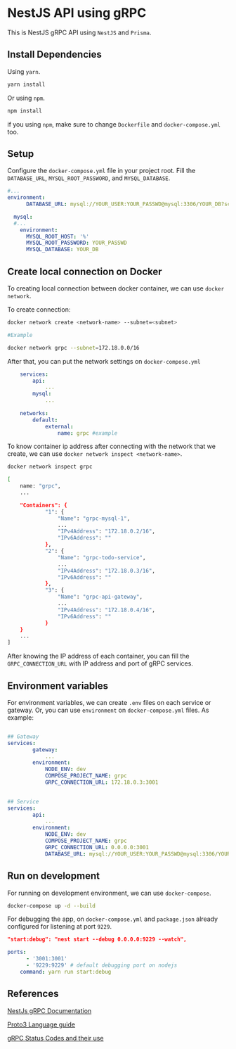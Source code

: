 # NestJS API using gRPC

This is NestJS gRPC API using `NestJS` and `Prisma`.

## Install Dependencies

Using `yarn`.

```bash
yarn install
```

Or using `npm`.

```bash
npm install
```

if you using `npm`, make sure to change `Dockerfile` and `docker-compose.yml` too.

## Setup

Configure the `docker-compose.yml` file in your project root. Fill the `DATABASE_URL`, `MYSQL_ROOT_PASSWORD`, and `MYSQL_DATABASE`.

```yml
#...
environment:
      DATABASE_URL: mysql://YOUR_USER:YOUR_PASSWD@mysql:3306/YOUR_DB?schema=public

  mysql:
  #...
    environment:
      MYSQL_ROOT_HOST: '%'
      MYSQL_ROOT_PASSWORD: YOUR_PASSWD
      MYSQL_DATABASE: YOUR_DB
```

## Create local connection on Docker

To creating local connection between docker container, we can use `docker network`.

To create connection:

```bash
docker network create <network-name> --subnet=<subnet>

#Example

docker network grpc --subnet=172.18.0.0/16
```

After that, you can put the network settings on `docker-compose.yml`

```yml
    services:
        api:
            ...
        mysql:
            ...
    
    networks:
        default:
            external:
                name: grpc #example
```

To know container ip address after connecting with the network that we create, we can use `docker network inspect <network-name>`.

```bash
docker network inspect grpc

[
    name: "grpc",
    ...

    "Containers": {
            "1": {
                "Name": "grpc-mysql-1",
                ...
                "IPv4Address": "172.18.0.2/16",
                "IPv6Address": ""
            },
            "2": {
                "Name": "grpc-todo-service",
                ...
                "IPv4Address": "172.18.0.3/16",
                "IPv6Address": ""
            },
            "3": {
                "Name": "grpc-api-gateway",
                ...
                "IPv4Address": "172.18.0.4/16",
                "IPv6Address": ""
            }
    }
    ...
]
```

After knowing the IP address of each container, you can fill the `GRPC_CONNECTION_URL` with IP address and port of gRPC services.

## Environment variables

For environment variables, we can create `.env` files on each service or gateway. Or, you can use `environment` on `docker-compose.yml` files.
As example:

```yml

## Gateway
services:
        gateway:
            ...
        environment:
            NODE_ENV: dev
            COMPOSE_PROJECT_NAME: grpc
            GRPC_CONNECTION_URL: 172.18.0.3:3001
            

## Service
services:
        api:
            ...
        environment:
            NODE_ENV: dev
            COMPOSE_PROJECT_NAME: grpc
            GRPC_CONNECTION_URL: 0.0.0.0:3001
            DATABASE_URL: mysql://YOUR_USER:YOUR_PASSWD@mysql:3306/YOUR_DB?schema=public

```

## Run on development

For running on development environment, we can use `docker-compose`.

```bash
docker-compose up -d --build
```

For debugging the app, on `docker-compose.yml` and `package.json` already configured for listening at port `9229`.

```json
"start:debug": "nest start --debug 0.0.0.0:9229 --watch",
```

```yml
ports:
      - '3001:3001'
      - '9229:9229' # default debugging port on nodejs
    command: yarn run start:debug
```

## References

[NestJs gRPC Documentation](https://docs.nestjs.com/microservices/grpc)

[Proto3 Language guide](https://developers.google.com/protocol-buffers/docs/proto3)

[gRPC Status Codes and their use](https://grpc.github.io/grpc/core/md_doc_statuscodes.html)
